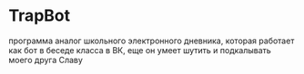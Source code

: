# TrapBot

программа аналог школьного электронного дневника, которая работает как бот в беседе класса в ВК, еще он умеет шутить и подкалывать моего друга Славу
